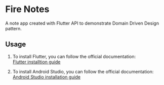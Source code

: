 # Fire Notes<br>

<p>A note app created with Flutter API to demonstrate Domain Driven Design pattern.<p>

## Usage

1. To install Flutter, you can follow the official documentation:<br>
[Flutter installtion guide](https://docs.flutter.dev/get-started/install)

2. To install Android Studio, you can follow the official documentation: <br>
[Android Studio installation guide](https://developer.android.com/studio/install)

